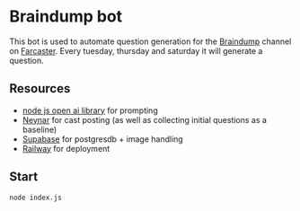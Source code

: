 # Braindump bot
This bot is used to automate question generation for the [Braindump](https://warpcast.com/~/channel/braindump) channel on [Farcaster](https://www.farcaster.xyz/). Every tuesday, thursday and saturday it will generate a question.

## Resources
- [node js open ai library](https://github.com/openai/openai-node) for prompting
- [Neynar](https://neynar.com/) for cast posting (as well as collecting initial questions as a baseline)
- [Supabase](https://supabase.com/) for postgresdb + image handling
- [Railway](https://railway.app?referralCode=aKwJhG) for deployment




## Start
```node index.js```

